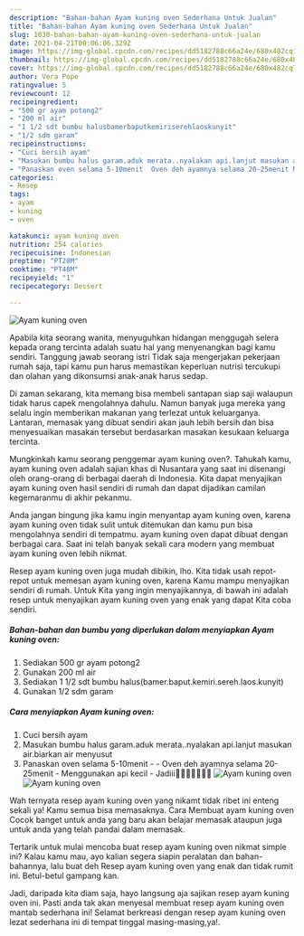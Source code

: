 ```yaml
---
description: "Bahan-bahan Ayam kuning oven Sederhana Untuk Jualan"
title: "Bahan-bahan Ayam kuning oven Sederhana Untuk Jualan"
slug: 1030-bahan-bahan-ayam-kuning-oven-sederhana-untuk-jualan
date: 2021-04-21T00:06:06.329Z
image: https://img-global.cpcdn.com/recipes/dd5182788c66a24e/680x482cq70/ayam-kuning-oven-foto-resep-utama.jpg
thumbnail: https://img-global.cpcdn.com/recipes/dd5182788c66a24e/680x482cq70/ayam-kuning-oven-foto-resep-utama.jpg
cover: https://img-global.cpcdn.com/recipes/dd5182788c66a24e/680x482cq70/ayam-kuning-oven-foto-resep-utama.jpg
author: Vera Pope
ratingvalue: 5
reviewcount: 12
recipeingredient:
- "500 gr ayam potong2"
- "200 ml air"
- "1 1/2 sdt bumbu halusbamerbaputkemiriserehlaoskunyit"
- "1/2 sdm garam"
recipeinstructions:
- "Cuci bersih ayam"
- "Masukan bumbu halus garam.aduk merata..nyalakan api.lanjut masukan air.biarkan air menyusut"
- "Panaskan oven selama 5-10menit  Oven deh ayamnya selama 20-25menit Menggunakan api kecil Jadiii🤗🤫🤭🤤🤤🤤🤤"
categories:
- Resep
tags:
- ayam
- kuning
- oven

katakunci: ayam kuning oven 
nutrition: 254 calories
recipecuisine: Indonesian
preptime: "PT28M"
cooktime: "PT48M"
recipeyield: "1"
recipecategory: Dessert

---
```



![Ayam kuning oven](https://img-global.cpcdn.com/recipes/dd5182788c66a24e/680x482cq70/ayam-kuning-oven-foto-resep-utama.jpg)

Apabila kita seorang wanita, menyuguhkan hidangan menggugah selera kepada orang tercinta adalah suatu hal yang menyenangkan bagi kamu sendiri. Tanggung jawab seorang istri Tidak saja mengerjakan pekerjaan rumah saja, tapi kamu pun harus memastikan keperluan nutrisi tercukupi dan olahan yang dikonsumsi anak-anak harus sedap.

Di zaman  sekarang, kita memang bisa membeli santapan siap saji walaupun tidak harus capek mengolahnya dahulu. Namun banyak juga mereka yang selalu ingin memberikan makanan yang terlezat untuk keluarganya. Lantaran, memasak yang dibuat sendiri akan jauh lebih bersih dan bisa menyesuaikan masakan tersebut berdasarkan masakan kesukaan keluarga tercinta. 



Mungkinkah kamu seorang penggemar ayam kuning oven?. Tahukah kamu, ayam kuning oven adalah sajian khas di Nusantara yang saat ini disenangi oleh orang-orang di berbagai daerah di Indonesia. Kita dapat menyajikan ayam kuning oven hasil sendiri di rumah dan dapat dijadikan camilan kegemaranmu di akhir pekanmu.

Anda jangan bingung jika kamu ingin menyantap ayam kuning oven, karena ayam kuning oven tidak sulit untuk ditemukan dan kamu pun bisa mengolahnya sendiri di tempatmu. ayam kuning oven dapat dibuat dengan berbagai cara. Saat ini telah banyak sekali cara modern yang membuat ayam kuning oven lebih nikmat.

Resep ayam kuning oven juga mudah dibikin, lho. Kita tidak usah repot-repot untuk memesan ayam kuning oven, karena Kamu mampu menyajikan sendiri di rumah. Untuk Kita yang ingin menyajikannya, di bawah ini adalah resep untuk menyajikan ayam kuning oven yang enak yang dapat Kita coba sendiri.

<!--inarticleads1-->

##### Bahan-bahan dan bumbu yang diperlukan dalam menyiapkan Ayam kuning oven:

1. Sediakan 500 gr ayam potong2
1. Gunakan 200 ml air
1. Sediakan 1 1/2 sdt bumbu halus(bamer.baput.kemiri.sereh.laos.kunyit)
1. Gunakan 1/2 sdm garam




<!--inarticleads2-->

##### Cara menyiapkan Ayam kuning oven:

1. Cuci bersih ayam
1. Masukan bumbu halus garam.aduk merata..nyalakan api.lanjut masukan air.biarkan air menyusut
1. Panaskan oven selama 5-10menit -  - Oven deh ayamnya selama 20-25menit - Menggunakan api kecil - Jadiii🤗🤫🤭🤤🤤🤤🤤
<img src="https://img-global.cpcdn.com/steps/73c77379961f0391/160x128cq70/ayam-kuning-oven-langkah-memasak-3-foto.jpg" alt="Ayam kuning oven"><img src="https://img-global.cpcdn.com/steps/9c1bba66e6dd0504/160x128cq70/ayam-kuning-oven-langkah-memasak-3-foto.jpg" alt="Ayam kuning oven">



Wah ternyata resep ayam kuning oven yang nikamt tidak ribet ini enteng sekali ya! Kamu semua bisa memasaknya. Cara Membuat ayam kuning oven Cocok banget untuk anda yang baru akan belajar memasak ataupun juga untuk anda yang telah pandai dalam memasak.

Tertarik untuk mulai mencoba buat resep ayam kuning oven nikmat simple ini? Kalau kamu mau, ayo kalian segera siapin peralatan dan bahan-bahannya, lalu buat deh Resep ayam kuning oven yang enak dan tidak rumit ini. Betul-betul gampang kan. 

Jadi, daripada kita diam saja, hayo langsung aja sajikan resep ayam kuning oven ini. Pasti anda tak akan menyesal membuat resep ayam kuning oven mantab sederhana ini! Selamat berkreasi dengan resep ayam kuning oven lezat sederhana ini di tempat tinggal masing-masing,ya!.

